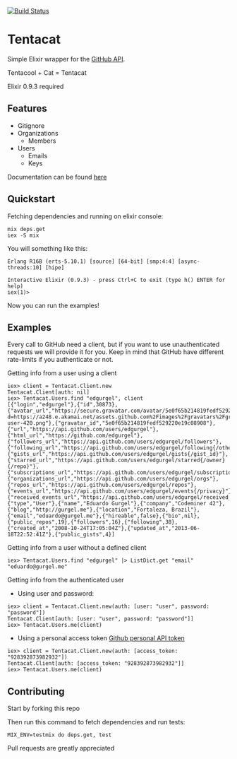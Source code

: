 [![Build Status](https://travis-ci.org/edgurgel/tentacat.png)](https://travis-ci.org/edgurgel/tentacat)

# Tentacat

Simple Elixir wrapper for the [GitHub API](http://developer.github.com/).

Tentacool + Cat = Tentacat

Elixir 0.9.3 required

## Features

* Gitignore
* Organizations
  * Members
* Users
  * Emails
  * Keys

Documentation can be found [here](http://edgurgel.github.io/tentacat/)

## Quickstart

Fetching dependencies and running on elixir console:

```console
mix deps.get
iex -S mix
```

You will something like this:

```
Erlang R16B (erts-5.10.1) [source] [64-bit] [smp:4:4] [async-threads:10] [hipe]

Interactive Elixir (0.9.3) - press Ctrl+C to exit (type h() ENTER for help)
iex(1)>
```

Now you can run the examples!

## Examples

Every call to GitHub need a client, but if you want to use unauthenticated requests we will provide it for you. Keep in mind that GitHub have different rate-limits if you authenticate or not.

Getting info from a user using a client

```iex
iex> client = Tentacat.Client.new
Tentacat.Client[auth: nil]
iex> Tentacat.Users.find "edgurgel", client
[{"login","edgurgel"},{"id",30873},{"avatar_url","https://secure.gravatar.com/avatar/5e0f65b214819fedf529220e19c08908?d=https://a248.e.akamai.net/assets.github.com%2Fimages%2Fgravatars%2Fgravatar-user-420.png"},{"gravatar_id","5e0f65b214819fedf529220e19c08908"},{"url","https://api.github.com/users/edgurgel"},{"html_url","https://github.com/edgurgel"},{"followers_url","https://api.github.com/users/edgurgel/followers"},{"following_url","https://api.github.com/users/edgurgel/following{/other_user}"},{"gists_url","https://api.github.com/users/edgurgel/gists{/gist_id}"},{"starred_url","https://api.github.com/users/edgurgel/starred{/owner}{/repo}"},{"subscriptions_url","https://api.github.com/users/edgurgel/subscriptions"},{"organizations_url","https://api.github.com/users/edgurgel/orgs"},{"repos_url","https://api.github.com/users/edgurgel/repos"},{"events_url","https://api.github.com/users/edgurgel/events{/privacy}"},{"received_events_url","https://api.github.com/users/edgurgel/received_events"},{"type","User"},{"name","Eduardo Gurgel"},{"company","Codeminer 42"},{"blog","http://gurgel.me"},{"location","Fortaleza, Brazil"},{"email","eduardo@gurgel.me"},{"hireable",false},{"bio",nil},{"public_repos",19},{"followers",16},{"following",38},{"created_at","2008-10-24T17:05:04Z"},{"updated_at","2013-06-18T22:52:41Z"},{"public_gists",4}]
```

Getting info from a user without a defined client

```iex
iex> Tentacat.Users.find "edgurgel" |> ListDict.get "email"
"eduardo@gurgel.me"
```

Getting info from the authenticated user

* Using user and password:

```iex
iex> client = Tentacat.Client.new(auth: [user: "user", password: "password"])
Tentacat.Client[auth: [user: "user", password: "password"]]
iex> Tentacat.Users.me(client)
```

* Using a personal access token [Github personal API token](https://github.com/blog/1509-personal-api-tokens)

```iex
iex> client = Tentacat.Client.new(auth: [access_token: "928392873982932"])
Tentacat.Client[auth: [access_token: "928392873982932"]]
iex> Tentacat.Users.me(client)
```

## Contributing

Start by forking this repo

Then run this command to fetch dependencies and run tests:

```console
MIX_ENV=testmix do deps.get, test
```

Pull requests are greatly appreciated
